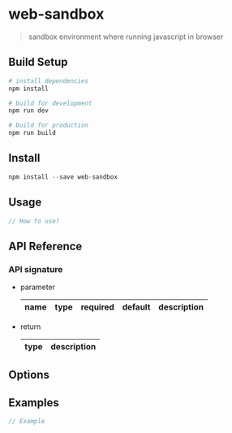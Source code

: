 # web-sandbox

> sandbox environment where running javascript in browser

## Build Setup

``` bash
# install dependencies
npm install

# build for development
npm run dev

# build for production
npm run build
```

## Install

```javascript
npm install --save web-sandbox
```

## Usage

```javascript
// How to use?
```

## API Reference

### API signature

* parameter

  name|type|required|default|description
  -|-|-|-|-

* return

  type|description
  -|-

## Options

## Examples

```javascript
// Example
```

